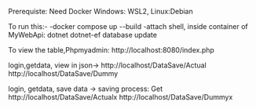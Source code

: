 Prerequiste: Need Docker
Windows: WSL2, Linux:Debian

To run this:- 
-docker compose up --build
-attach shell, inside container of MyWebApi: dotnet dotnet-ef database update


To view the table,Phpmyadmin: http://localhost:8080/index.php

login,getdata, view in json->
http://localhost/DataSave/Actual
http://localhost/DataSave/Dummy


login, getdata, save data -> saving process: Get
http://localhost/DataSave/Actualx
http://localhost/DataSave/Dummyx